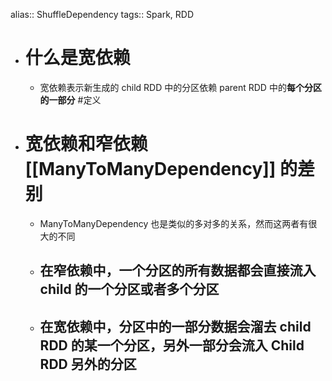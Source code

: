 alias:: ShuffleDependency
tags:: Spark, RDD

- # 什么是宽依赖
	- 宽依赖表示新生成的 child RDD 中的分区依赖 parent RDD 中的**每个分区的一部分** #定义
- # 宽依赖和窄依赖 [[ManyToManyDependency]] 的差别
	- ManyToManyDependency 也是类似的多对多的关系，然而这两者有很大的不同
	- 在窄依赖中，一个分区的所有数据都会直接流入 child 的一个分区或者多个分区
		-
	- 在宽依赖中，分区中的一部分数据会溜去 child RDD 的某一个分区，另外一部分会流入 Child RDD 另外的分区
		-